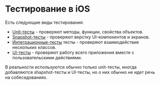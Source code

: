 # Тестирование в iOS

Есть следующие виды тестирования:
- [Unit-тесты](docs/UnitTests.md) - проверяют методы, функции, свойства объектов.
- [Snapshot-тесты](docs/SnapshotTests.md) - проверяют верстку UI-компонентов и экранов.
- [Интеграционные-тесты](docs/IntegrationTests.md) тесты - проверяют взаимодействие нескольких классов.
- [UI-тесты](docs/UITests.md) - проверяют работу всего приложения вместе с пользовательскими действиями.

В реальности используются обычно только unit-тесты, иногда добавляются shapshot-тесты и UI-тесты, но о них обычно не идет речь на собеседованиях.